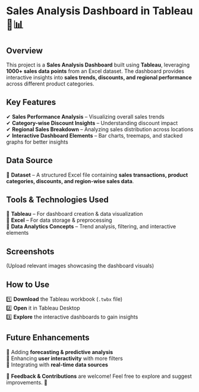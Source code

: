 # Sales Analysis Dashboard in Tableau 🚀📊

## Overview
This project is a **Sales Analysis Dashboard** built using **Tableau**, leveraging **1000+ sales data points** from an Excel dataset. The dashboard provides interactive insights into **sales trends, discounts, and regional performance** across different product categories.

## Key Features
✔ **Sales Performance Analysis** – Visualizing overall sales trends  
✔ **Category-wise Discount Insights** – Understanding discount impact  
✔ **Regional Sales Breakdown** – Analyzing sales distribution across locations  
✔ **Interactive Dashboard Elements** – Bar charts, treemaps, and stacked graphs for better insights  

## Data Source
📂 **Dataset** – A structured Excel file containing **sales transactions, product categories, discounts, and region-wise sales data**.

## Tools & Technologies Used
🔹 **Tableau** – For dashboard creation & data visualization  
🔹 **Excel** – For data storage & preprocessing  
🔹 **Data Analytics Concepts** – Trend analysis, filtering, and interactive elements  

## Screenshots
(Upload relevant images showcasing the dashboard visuals)

## How to Use
1️⃣ **Download** the Tableau workbook (`.twbx` file)  
2️⃣ **Open** it in Tableau Desktop  
3️⃣ **Explore** the interactive dashboards to gain insights  

## Future Enhancements
🔹 Adding **forecasting & predictive analysis**  
🔹 Enhancing **user interactivity** with more filters  
🔹 Integrating with **real-time data sources**  

📢 **Feedback & Contributions** are welcome! Feel free to explore and suggest improvements. 🚀
